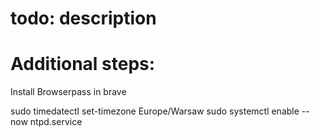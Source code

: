 # todo: description

# Additional steps:

Install Browserpass in brave

sudo timedatectl set-timezone Europe/Warsaw
sudo systemctl enable --now ntpd.service
